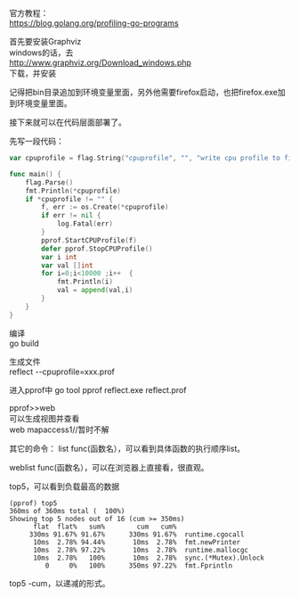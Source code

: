 官方教程：  
https://blog.golang.org/profiling-go-programs

首先要安装Graphviz  
windows的话，去  
http://www.graphviz.org/Download_windows.php  
下载，并安装  

记得把bin目录追加到环境变量里面，另外他需要firefox启动，也把firefox.exe加到环境变量里面。  

接下来就可以在代码层面部署了。  

先写一段代码：

```go
var cpuprofile = flag.String("cpuprofile", "", "write cpu profile to file")

func main() {
	flag.Parse()
	fmt.Println(*cpuprofile)
	if *cpuprofile != "" {
		f, err := os.Create(*cpuprofile)
		if err != nil {
			log.Fatal(err)
		}
		pprof.StartCPUProfile(f)
		defer pprof.StopCPUProfile()
		var i int
		var val []int
		for i=0;i<10000 ;i++  {
			fmt.Println(i)
			val = append(val,i)
		}
	}
}
```
编译  
go build  

生成文件    
reflect --cpuprofile=xxx.prof  

进入pprof中
go tool pprof reflect.exe reflect.prof

pprof>>web  
可以生成视图并查看  
web mapaccess1//暂时不解  

其它的命令：
list func(函数名），可以看到具体函数的执行顺序list。

weblist func(函数名），可以在浏览器上直接看，很直观。 

top5，可以看到负载最高的数据  
```
(pprof) top5
360ms of 360ms total (  100%)
Showing top 5 nodes out of 16 (cum >= 350ms)
      flat  flat%   sum%        cum   cum%
     330ms 91.67% 91.67%      330ms 91.67%  runtime.cgocall
      10ms  2.78% 94.44%       10ms  2.78%  fmt.newPrinter
      10ms  2.78% 97.22%       10ms  2.78%  runtime.mallocgc
      10ms  2.78%   100%       10ms  2.78%  sync.(*Mutex).Unlock
         0     0%   100%      350ms 97.22%  fmt.Fprintln
```
top5 -cum，以递减的形式。

